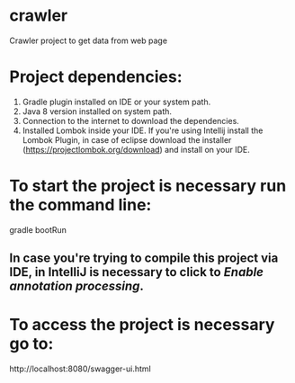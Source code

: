 # crawler
Crawler project to get data from web page

# Project dependencies:
1) Gradle plugin installed on IDE or your system path.
2) Java 8 version installed on system path.
3) Connection to the internet to download the dependencies.
4) Installed Lombok inside your IDE. If you're using Intellij install the Lombok Plugin, in case of eclipse download the installer (https://projectlombok.org/download) and install on your IDE.

# To start the project is necessary run the command line:
gradle bootRun

## In case you're trying to compile this project via IDE, in IntelliJ is necessary to click to *Enable annotation processing*.

# To access the project is necessary go to:
http://localhost:8080/swagger-ui.html
